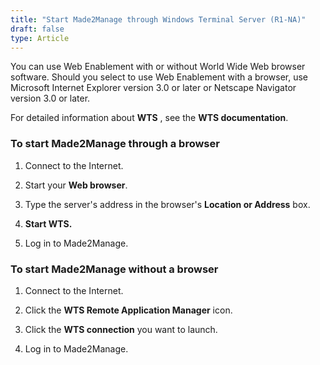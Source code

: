 ```yaml
---
title: "Start Made2Manage through Windows Terminal Server (R1-NA)"
draft: false
type: Article
---
```


You can use Web Enablement with or without World Wide Web browser software. Should you select to use Web Enablement with a browser, use Microsoft Internet Explorer version 3.0 or later or Netscape Navigator version 3.0 or later.

For detailed information about **WTS** , see the **WTS documentation**.

### To start Made2Manage through a browser

1. Connect to the Internet.

2. Start your **Web browser**.

3. Type the server's address in the browser's **Location or Address** box.

4. **Start WTS.**

5. Log in to Made2Manage.

### To start Made2Manage without a browser

1. Connect to the Internet.

2. Click the **WTS Remote Application Manager** icon.

3. Click the **WTS connection** you want to launch.

4. Log in to Made2Manage.

​